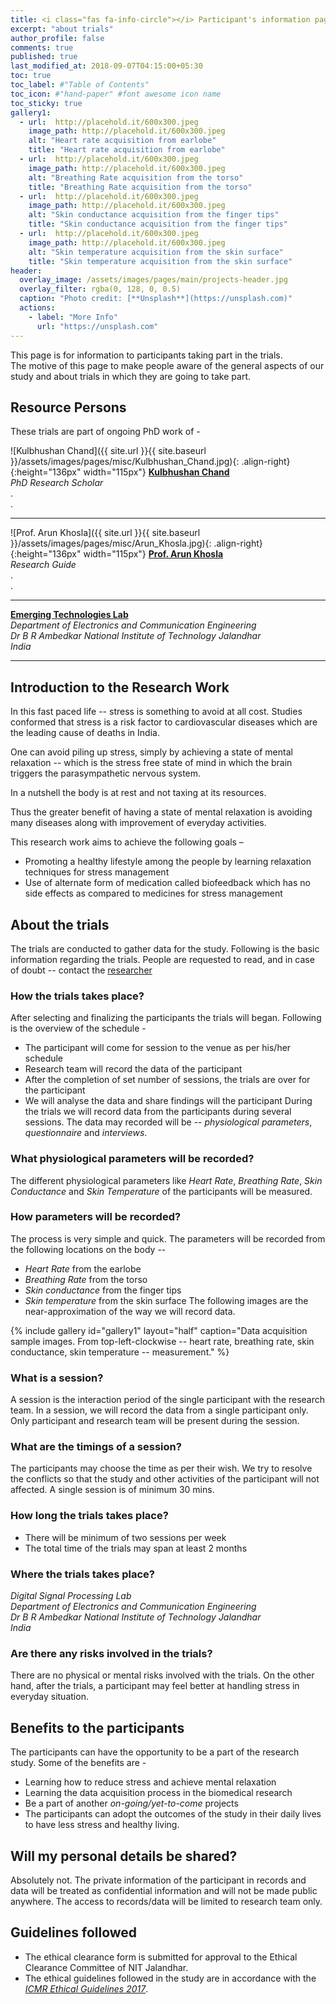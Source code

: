 ```yaml
---
title: <i class="fas fa-info-circle"></i> Participant's information page
excerpt: "about trials"
author_profile: false
comments: true
published: true
last_modified_at: 2018-09-07T04:15:00+05:30
toc: true
toc_label: #"Table of Contents"
toc_icon: #"hand-paper" #font awesome icon name
toc_sticky: true
gallery1:
  - url:  http://placehold.it/600x300.jpeg
    image_path: http://placehold.it/600x300.jpeg
    alt: "Heart rate acquisition from earlobe"
    title: "Heart rate acquisition from earlobe"  
  - url:  http://placehold.it/600x300.jpeg
    image_path: http://placehold.it/600x300.jpeg
    alt: "Breathing Rate acquisition from the torso"
    title: "Breathing Rate acquisition from the torso"  
  - url:  http://placehold.it/600x300.jpeg
    image_path: http://placehold.it/600x300.jpeg
    alt: "Skin conductance acquisition from the finger tips"
    title: "Skin conductance acquisition from the finger tips"  
  - url:  http://placehold.it/600x300.jpeg
    image_path: http://placehold.it/600x300.jpeg
    alt: "Skin temperature acquisition from the skin surface"
    title: "Skin temperature acquisition from the skin surface"  
header:
  overlay_image: /assets/images/pages/main/projects-header.jpg
  overlay_filter: rgba(0, 128, 0, 0.5)
  caption: "Photo credit: [**Unsplash**](https://unsplash.com)"
  actions:
    - label: "More Info"
      url: "https://unsplash.com"  
---
```


This page is for information to participants taking part in the trials.   
The motive of this page to make people aware of the general aspects of our study and about trials in which they are going to take part.  

## <i class="fas fa-user-circle"></i> Resource Persons
These trials are part of ongoing PhD work of -

![Kulbhushan Chand]({{ site.url }}{{ site.baseurl }}/assets/images/pages/misc/Kulbhushan_Chand.jpg){: .align-right}{:height="136px" width="115px"}
[**Kulbhushan Chand**](/about)  
*PhD Research Scholar*  
.  
.  

---
![Prof. Arun Khosla]({{ site.url }}{{ site.baseurl }}/assets/images/pages/misc/Arun_Khosla.jpg){: .align-right}{:height="136px" width="115px"}
[**Prof. Arun Khosla**](http://www.nitj.ac.in/index.php/nitj_cinfo/Faculty/38)  
*Research Guide*  
.  
.  

---
[**Emerging Technologies Lab**](http://www.nitj.ac.in/ece/)  
*Department of Electronics and Communication Engineering*  
*Dr B R Ambedkar National Institute of Technology Jalandhar*  
*India*

---

## <i class="fab fa-readme"></i> Introduction to the Research Work
In this fast paced life -- stress is something to avoid at all cost. Studies conformed that stress is a risk factor to cardiovascular diseases which are the leading cause of deaths in India. 

One can avoid piling up stress, simply by achieving a state of mental relaxation -- which is the stress free state of mind in which the brain triggers the parasympathetic nervous system.  

In a nutshell the body is at rest and not taxing at its resources. 

Thus the greater benefit of having a state of mental relaxation is avoiding many diseases along with improvement of everyday activities.  

This research work aims to achieve the following goals –  

- Promoting a healthy lifestyle among the people by learning relaxation techniques for stress management  
- Use of alternate form of medication called biofeedback which has no side effects as compared to medicines for stress management  

## About the trials
The trials are conducted to gather data for the study. Following is the basic information regarding the trials. People are requested to read, and in case of doubt -- contact the [researcher](https://kulbhushan-chand.github.io/about)  

### <i class="fas fa-question-circle"></i> How the trials takes place?
After selecting and finalizing the participants the trials will began. Following is the overview of the schedule -
- The participant will come for session to the venue as per his/her schedule
- Research team will record the data of the participant 
- After the completion of set number of sessions, the trials are over for the participant
- We will analyse the data and share findings will the participant 
During the trials we will record data from the participants during several sessions. The data may recorded will be -- *physiological parameters*, *questionnaire* and *interviews*.

### <i class="fas fa-fingerprint"></i> What physiological parameters will be recorded?
The different physiological parameters like *Heart Rate*, *Breathing Rate*, *Skin Conductance* and *Skin Temperature* of the participants will be measured. 

### <i class="fas fa-stopwatch"></i> How parameters will be recorded?
The process is very simple and quick. The parameters will be recorded from the following locations on the body --  
- *Heart Rate* from the earlobe
- *Breathing Rate* from the torso
- *Skin conductance* from the finger tips
- *Skin temperature* from the skin surface
The following images are the near-approximation of the way we will record data.

{% include gallery id="gallery1" layout="half" caption="Data acquisition sample images. From top-left-clockwise -- heart rate, breathing rate, skin conductance, skin temperature -- measurement." %}

### <i class="fas fa-question-circle"></i> What is a session?
A session is the interaction period of the single participant with the research team. In a session, we will record the data from a single participant only. Only participant and research team will be present during the session. 

### <i class="fas fa-clock"></i> What are the timings of a session?
The participants may choose the time as per their wish. We try to resolve the conflicts so that the study and other activities of the participant will not affected. A single session is of minimum 30 mins.

### <i class="fas fa-calendar-alt"></i> How long the trials takes place?
- There will be minimum of two sessions per week
- The total time of the trials may span at least 2 months

### <i class="fas fa-map-marker-alt"></i> Where the trials takes place?
*Digital Signal Processing Lab*  
*Department of Electronics and Communication Engineering*  
*Dr B R Ambedkar National Institute of Technology Jalandhar*  
*India*

### <i class="fas fa-exclamation-triangle"></i> Are there any risks involved in the trials?
There are no physical or mental risks involved with the trials. On the other hand, after the trials, a participant may feel better at handling stress in everyday situation.

## Benefits to the participants
The participants can have the opportunity to be a part of the research study. Some of the benefits are -
- Learning how to reduce stress and achieve mental relaxation
- Learning the data acquisition process in the biomedical research
- Be a part of another *on-going/yet-to-come* projects  
- The participants can adopt the outcomes of the study in their daily lives to have less stress and healthy living. 

## Will my personal details be shared?
Absolutely not. The private information of the participant in records and data will be treated as confidential information and will not be made public anywhere. The access to records/data will be limited to research team only.

## Guidelines followed
- The ethical clearance form is submitted for approval to the Ethical Clearance Committee of NIT Jalandhar. 
- The ethical guidelines followed in the study are in accordance with the [*ICMR Ethical Guidelines 2017*](https://icmr.nic.in/guidelines).
